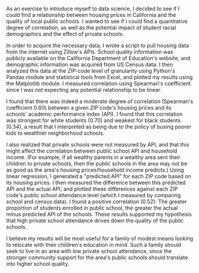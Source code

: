 As an exercise to introduce myself to data science, I decided to see if I could find a relationship between housing prices in California and the quality of local public schools. I wanted to see if I could find a quantitative degree of correlation, as well as the potential impact of student racial demographics and the effect of private schools. 

In order to acquire the necessary data, I wrote a script to pull housing data from the internet using Zillow's APIs. School quality information was publicly available on the California Department of Education's website, and demographic information was acquired from US Census data. I then analyzed this data at the ZIP-code level of granularity using Python's Pandas module and statistical tools from Excel, and plotted my results using the Matplotlib module. I measured correlation using Spearman's coefficient since I was not expecting any potential relationship to be linear.

I found that there was indeed a moderate degree of correlation (Spearman's coefficient 0.60) between a given ZIP code's housing prices and its schools' academic performance index (API). I found that this correlation was strongest for white students (0.70) and weakest for black students (0.34), a result that I interpreted as being due to the policy of busing poorer kids to wealthier neighborhood schools.

I also realized that private schools were not measured by API, and that this might affect the correlation between public school API and household income. (For example, if all wealthy parents in a wealthy area sent their children to private schools, then the public schools in the area may not be as good as the area's housing prices/household income predicts.) Using linear regression, I generated a "predicted API" for each ZIP code based on its housing prices. I then measured the difference between this predicted API and the actual API, and plotted these differences against each ZIP code's public school attendance level (which I measured by comparing school and census data). I found a positive correlation (0.52): The greater proportion of students enrolled in public school, the greater the actual minus predicted API of the schools. These results supported my hypothesis that high private school attendance drives down the quality of the public schools.

I believe my results will be most useful for a family of modest means looking to relocate with their children's education in mind. Such a family should seek to live in an area with low private school attendance, since the stronger community support for the area's public schools should translate into higher school quality.
